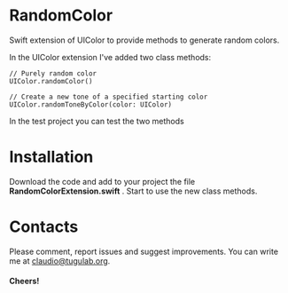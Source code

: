 RandomColor
===========

Swift extension of UIColor to provide methods to generate random colors.

In the UIColor extension I've added two class methods:

	// Purely random color
	UIColor.randomColor()						
	
	// Create a new tone of a specified starting color
	UIColor.randomToneByColor(color: UIColor)

In the test project you can test the two methods


# Installation
Download the code and add to your project the file **RandomColorExtension.swift** . Start to use the new class methods.


# Contacts
Please comment, report issues and suggest improvements. You can write me at <claudio@tugulab.org>. 

#### Cheers!
